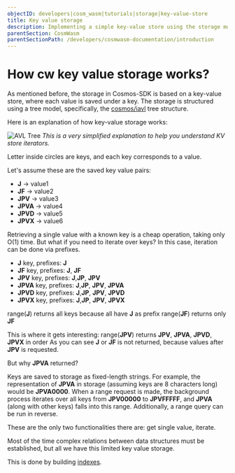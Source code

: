 ```yaml
---
objectID: developers|cosm_wasm|tutorials|storage|key-value-store
title: Key value storage
description: Implementing a simple key-value store using the storage module in CosmWasm
parentSection: CosmWasm
parentSectionPath: /developers/cosmwasm-documentation/introduction
---
```


# How cw key value storage works?

As mentioned before, the storage in Cosmos-SDK is based on a key-value store, where each value is saved under a key. The storage is structured using a tree model, specifically, the <a href="https://github.com/cosmos/iavl" target="_blank">cosmos/iavl</a> tree structure.

Here is an explanation of how key-value storage works:

![AVL Tree](https://en.wikipedia.org/wiki/AVL_tree#/media/File:AVL-tree-wBalance_K.svg)
*This is a very simplified explanation to help you understand KV store iterators.*

Letter inside circles are keys, and each key corresponds to a value.

Let's assume these are the saved key value pairs:

- **J** -> value1
- **JF** -> value2
- **JPV** -> value3
- **JPVA** -> value4
- **JPVD** -> value5
- **JPVX** -> value6

Retrieving a single value with a known key is a cheap operation, taking only O(1) time. But what if you need to iterate over keys? In this case, iteration can be done via prefixes.

- **J** key, prefixes: **J**
- **JF** key, prefixes: **J**, **JF**
- **JPV** key, prefixes: **J**,**JP**, **JPV**
- **JPVA** key, prefixes: **J**,**JP**, **JPV**, **JPVA**
- **JPVD** key, prefixes: **J**,**JP**, **JPV**, **JPVD**
- **JPVX** key, prefixes: **J**,**JP**, **JPV**, **JPVX**

range(**J**) returns all keys because all have **J** as prefix
range(**JF**) returns only **JF**

This is where it gets interesting:
range(**JPV**) returns **JPV**, **JPVA**, **JPVD**, **JPVX** in order
As you can see **J** or **JF** is not returned, because values after **JPV** is requested.

But why **JPVA** returned?

Keys are saved to storage as fixed-length strings. For example, the representation of **JPVA** in storage (assuming keys are 8 characters long) would be **JPVA0000**. When a range request is made, the background process iterates over all keys from **JPV00000** to **JPVFFFFF**, and **JPVA** (along with other keys) falls into this range. Additionally, a range query can be run in reverse.

These are the only two functionalities there are: get single value, iterate.

Most of the time complex relations between data structures must be established, but all we have this limited key value
storage.

This is done by building [indexes](/developers/cosmwasm-documentation/tutorials/storage/indexes).
